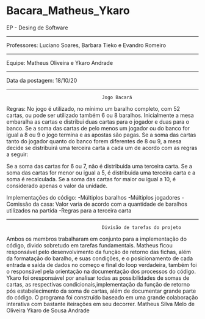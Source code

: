 # Bacara_Matheus_Ykaro

EP - Desing de Software
_________________________________________
Professores: Luciano Soares, Barbara Tieko e Evandro Romeiro
_________________________________________
Equipe: Matheus Oliveira e Ykaro Andrade
_________________________________________
Data da postagem: 18/10/20
_________________________________________
                                       Jogo Bacará
Regras: No jogo é utilizado, no mínimo um baralho completo, com 52 cartas, ou pode ser utilizado também 6 ou 8 
baralhos. Inicialmente a mesa embaralha as cartas e distribui duas cartas para o jogador e duas para o banco. 
Se a soma das cartas de pelo menos um jogador ou do banco for igual a 8 ou 9 o jogo termina e as apostas são pagas.
Se a soma das cartas tanto do jogador quanto do banco forem diferentes de 8 ou 9, a mesa decide se distribuirá 
uma terceira carta a cada um de acordo com as regras a seguir:

 Se a soma das cartas for 6 ou 7, não é distribuida uma terceira carta.
 Se a soma das cartas for menor ou igual a 5, é distribuida uma terceira carta e a soma é recalculada.
 Se a soma das cartas for maior ou igual a 10, é considerado apenas o valor da unidade.

Implementações do código:
    -Múltiplos baralhos
    -Múltiplos jogadores
    -Comissão da casa: Valor varia de acordo com a quantidade de baralhos utilizados na partida
    -Regras para a terceira carta
_________________________________________

                                       Divisão de tarefas do projeto
Ambos os membros trabalharam em conjunto para a implementação do código, divido sobretudo em tarefas 
fundamentais. Matheus ficou responsável pelo desenvolvimento da função de retorno das fichas, além
da formatação do baralho, e suas condições, e o posicionamento de cada entrada e saída de dados 
no começo e final do loop verdadeira, também foi o responsável pela orientação na documentação 
dos processos do código. Ykaro foi oresponsável por analisar todas as possibilidades de somas de cartas,
as respectivas condicionais,implementação da função de retorno pós estabelecimento da soma de cartas, 
além de documentar grande parte do código. O programa foi construído baseado em uma grande colaboração 
interativa com bastante iteirações em seu decorrer.
Matheus Silva Melo de Oliveira
Ykaro de Sousa Andrade